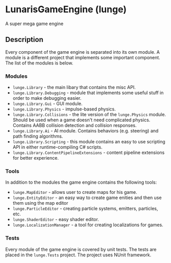 # LunarisGameEngine (lunge)

A super mega game engine

## Description

Every component of the game engine is separated into its own module. A module is a different project that implements some important component. The list of the modules is below.

### Modules

 - ```lunge.Library``` - the main libary that contains the misc API.
 - ```lunge.Library.Debugging``` - module that implements some useful stuff in order to make debugging easier.
 - ```lunge.Library.Gui``` - GUI module.
 - ```lunge.Library.Physics``` - impulse-based physics.
 - ```lunge.Library.Collisions``` - the lite version of the ```lunge.Physics``` module. Should be used when a game doesn't need complicated physics. Contains AABB collision detection and collision responses.
 - ```lunge.Library.Ai``` - AI module. Contains behaviors (e.g. steering) and path finding algorithms.
 - ```lunge.Library.Scripting``` - this module contains an easy to use scripting API in either runtime-compiling C# scripts.
 - ```lunge.Library.ContentPipelineExtensions``` - content pipeline extensions for better experience.
 
### Tools

In addition to the modules the game engine contains the following tools:

  - ```lunge.MapEditor``` - allows user to create maps for his game.
  - ```lunge.EntityEditor``` - an easy way to create game enities and then use them using the map editor
  - ```lunge.ParticleEditor``` - creating particle systems, emitters, particles, etc.
  - ```lunge.ShaderEditor``` - easy shader editor.
  - ```lunge.LocalizationManager``` - a tool for creating localizations for games. 
  
  
  ### Tests
  
  Every module of the game engine is covered by unit tests. The tests are placed in the ```lunge.Tests``` project. The project uses NUnit framework.

